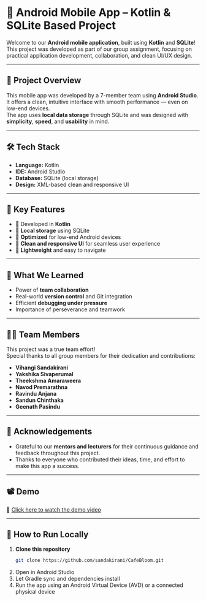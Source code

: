 # 📱 Android Mobile App – Kotlin & SQLite Based Project

Welcome to our **Android mobile application**, built using **Kotlin** and **SQLite**!  
This project was developed as part of our group assignment, focusing on practical application development, collaboration, and clean UI/UX design.

---

## 🚀 Project Overview

This mobile app was developed by a 7-member team using **Android Studio**.  
It offers a clean, intuitive interface with smooth performance — even on low-end devices.  
The app uses **local data storage** through SQLite and was designed with **simplicity**, **speed**, and **usability** in mind.

---

## 🛠️ Tech Stack

- **Language:** Kotlin  
- **IDE:** Android Studio  
- **Database:** SQLite (local storage)  
- **Design:** XML-based clean and responsive UI

---

## 🎯 Key Features

- 🔹 Developed in **Kotlin**
- 🔹 **Local storage** using SQLite
- 🔹 **Optimized** for low-end Android devices
- 🔹 **Clean and responsive UI** for seamless user experience
- 🔹 **Lightweight** and easy to navigate

---

## 🧠 What We Learned

-  Power of **team collaboration**
-  Real-world **version control** and Git integration
-  Efficient **debugging under pressure**
-  Importance of perseverance and teamwork

---

## 👨‍💻 Team Members

This project was a true team effort!  
Special thanks to all group members for their dedication and contributions:

- **Vihangi Sandakirani**  
- **Yakshika Sivaperumal**  
- **Theekshma Amaraweera**
- **Navod Premarathna**
- **Ravindu Anjana**  
- **Sandun Chinthaka**  
- **Geenath Pasindu**

---

## 🙏 Acknowledgements

- Grateful to our **mentors and lecturers** for their continuous guidance and feedback throughout this project.
- Thanks to everyone who contributed their ideas, time, and effort to make this app a success.

---

## 📽️ Demo

🎥 [Click here to watch the demo video](https://www.linkedin.com/posts/vihangi-sandakirani_androiddevelopment-kotlin-sqlite-activity-7318970347293204480-eIZ3?utm_source=share&utm_medium=member_desktop&rcm=ACoAADvXYMkB57HmQhefMC2-tLEEPej6tEDn7Xw)

---

## 📂 How to Run Locally

1. **Clone this repository**
   ```bash
   git clone https://github.com/sandakirani/CafeBloom.git
2. Open in Android Studio
3. Let Gradle sync and dependencies install
4. Run the app using an Android Virtual Device (AVD) or a connected physical device
